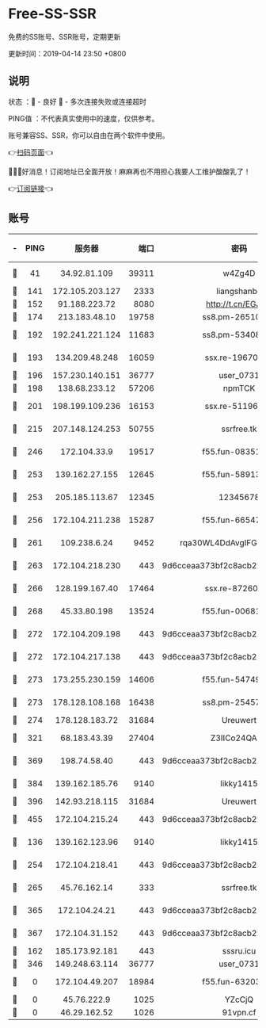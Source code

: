 # Free-SS-SSR

免费的SS账号、SSR账号，定期更新

更新时间：2019-04-14 23:50 +0800

## 说明

状态     ：🙂 - 良好 🙁 - 多次连接失败或连接超时

PING值   ：不代表真实使用中的速度，仅供参考。

账号兼容SS、SSR，你可以自由在两个软件中使用。

👉[扫码页面](https://liesauer.github.io/Free-SS-SSR/)👈

🎉🎉🎉好消息！订阅地址已全面开放！麻麻再也不用担心我要人工维护酸酸乳了！

👉[订阅链接](https://www.liesauer.net/yogurt/subscribe?ACCESS_TOKEN=DAYxR3mMaZAsaqUb)👈

## 账号

|-|PING|服务器|端口|密码|加密方式|区域|
|:----:|:----:|:-----:|-----:|:----:|:----:|:----:|
|🙂|41|34.92.81.109|39311|w4Zg4D|chacha20-ietf|US|
|🙂|141|172.105.203.127|2333|liangshanbo|chacha20|JP|
|🙂|152|91.188.223.72|8080|http://t.cn/EGJIyrl|rc4-md5|RU|
|🙂|174|213.183.48.10|19758|ss8.pm-26510859|rc4-md5|RU|
|🙂|192|192.241.221.124|11683|ss8.pm-53408490|aes-256-cfb|US|
|🙂|193|134.209.48.248|16059|ssx.re-19670030|aes-256-cfb|US|
|🙂|196|157.230.140.151|36777|user_0731|chacha20|US|
|🙂|198|138.68.233.12|57206|npmTCK|rc4-md5|US|
|🙂|201|198.199.109.236|16153|ssx.re-51196142|aes-256-cfb|US|
|🙂|215|207.148.124.253|50755|ssrfree.tk|aes-256-cfb|SG|
|🙂|246|172.104.33.9|19517|f55.fun-08351427|aes-256-cfb|SG|
|🙂|253|139.162.27.155|12645|f55.fun-58913629|aes-256-cfb|SG|
|🙂|253|205.185.113.67|12345|12345678|aes-256-cfb|US|
|🙂|256|172.104.211.238|15287|f55.fun-66547251|aes-256-cfb|US|
|🙂|261|109.238.6.24|9452|rqa30WL4DdAvgIFG6Fs3znzTa|aes-256-cfb|FR|
|🙂|263|172.104.218.230|443|9d6cceaa373bf2c8acb22e60b6a58be6|aes-256-cfb|US|
|🙂|266|128.199.167.40|17464|ssx.re-87260829|aes-256-cfb|SG|
|🙂|268|45.33.80.198|13524|f55.fun-00681200|aes-256-cfb|US|
|🙂|272|172.104.209.198|443|9d6cceaa373bf2c8acb22e60b6a58be6|aes-256-cfb|US|
|🙂|272|172.104.217.138|443|9d6cceaa373bf2c8acb22e60b6a58be6|aes-256-cfb|US|
|🙂|273|173.255.230.159|14606|f55.fun-54749434|aes-256-cfb|US|
|🙂|273|178.128.108.168|16438|ss8.pm-25457837|aes-256-cfb|SG|
|🙂|274|178.128.183.72|31684|Ureuwert|chacha20|US|
|🙂|321|68.183.43.39|27404|Z3IICo24QAHu|aes-256-cfb|GB|
|🙂|369|198.74.58.40|443|9d6cceaa373bf2c8acb22e60b6a58be6|aes-256-cfb|US|
|🙂|384|139.162.185.76|9140|likky1415|aes-256-cfb|DE|
|🙂|396|142.93.218.115|31684|Ureuwert|chacha20|IN|
|🙂|455|172.104.215.24|443|9d6cceaa373bf2c8acb22e60b6a58be6|aes-256-cfb|US|
|🙂|136|139.162.123.96|9140|likky1415|aes-256-cfb|JP|
|🙂|254|172.104.218.41|443|9d6cceaa373bf2c8acb22e60b6a58be6|aes-256-cfb|US|
|🙂|265|45.76.162.14|333|ssrfree.tk|aes-256-cfb|SG|
|🙂|365|172.104.24.21|443|9d6cceaa373bf2c8acb22e60b6a58be6|aes-256-cfb|US|
|🙂|367|172.104.31.152|443|9d6cceaa373bf2c8acb22e60b6a58be6|aes-256-cfb|US|
|🙁|162|185.173.92.181|443|sssru.icu|rc4-md5|RU|
|🙁|346|149.248.63.114|36777|user_0731|chacha20|CA|
|🙁|0|172.104.49.207|18984|f55.fun-63203427|aes-256-cfb|SG|
|🙁|0|45.76.222.9|1025|YZcCjQ|rc4-md5|JP|
|🙁|0|46.29.162.52|1026|91vpn.cf|rc4-md5|RU|
